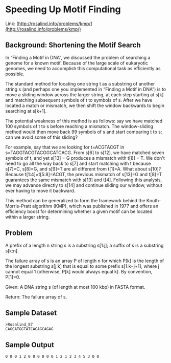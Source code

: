 # Speeding Up Motif Finding

Link: [http://rosalind.info/problems/kmp/](http://rosalind.info/problems/kmp/)

## Background: Shortening the Motif Search

In “Finding a Motif in DNA”, we discussed the problem of searching a genome for a known motif. Because of the large scale of eukaryotic genomes, we need to accomplish this computational task as efficiently as possible.

The standard method for locating one string t as a substring of another string s (and perhaps one you implemented in “Finding a Motif in DNA”) is to move a sliding window across the larger string, at each step starting at s[k] and matching subsequent symbols of t to symbols of s. After we have located a match or mismatch, we then shift the window backwards to begin searching at s[k+1].

The potential weakness of this method is as follows: say we have matched 100 symbols of t to s before reaching a mismatch. The window-sliding method would then move back 99 symbols of s and start comparing t to s; can we avoid some of this sliding?

For example, say that we are looking for t=ACGTACGT in s=TAGGTACGTACGGCATCACG. From s[6] to s[12], we have matched seven symbols of t, and yet s[13] = G produces a mismatch with t[8] = T. We don't need to go all the way back to s[7] and start matching with t because s[7]=C, s[8]=G, and s[9]=T are all different from t[1]=A. What about s[10]? Because t[1:4]=t[5:8]=ACGT, the previous mismatch of s[13]=G and t[8]=T guarantees the same mismatch with s[13] and t[4]. Following this analysis, we may advance directly to s[14] and continue sliding our window, without ever having to move it backward.

This method can be generalized to form the framework behind the Knuth-Morris-Pratt algorithm (KMP), which was published in 1977 and offers an efficiency boost for determining whether a given motif can be located within a larger string.

## Problem

A prefix of a length n string s is a substring s[1:j]; a suffix of s is a substring s[k:n].

The failure array of s is an array P of length n for which P[k] is the length of the longest substring s[j:k] that is equal to some prefix s[1:k−j+1], where j cannot equal 1 (otherwise, P[k] would always equal k). By convention, P[1]=0.

Given: A DNA string s (of length at most 100 kbp) in FASTA format.

Return: The failure array of s.

## Sample Dataset

```
>Rosalind_87
CAGCATGGTATCACAGCAGAG
```

## Sample Output

```
0 0 0 1 2 0 0 0 0 0 0 1 2 1 2 3 4 5 3 0 0
```